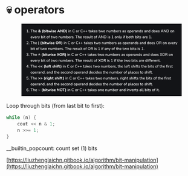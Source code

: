 # 💀 operators

<figure><img src="../.gitbook/assets/op.png" alt=""><figcaption></figcaption></figure>

Loop through bits (from last bit to first):

```cpp
while (n) {
    cout << n & 1; 
    n >>= 1;
}
```

\_\_builtin\_popcount: count set (1) bits

[https://liuzhenglaichn.gitbook.io/algorithm/bit-manipulation](https://liuzhenglaichn.gitbook.io/algorithm/bit-manipulation)
